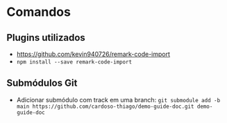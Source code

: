 # Comandos

## Plugins utilizados

* https://github.com/kevin940726/remark-code-import
* `npm install --save remark-code-import`

## Submódulos Git

* Adicionar submódulo com track em uma branch: `git submodule add -b main https://github.com/cardoso-thiago/demo-guide-doc.git demo-guide-doc`
